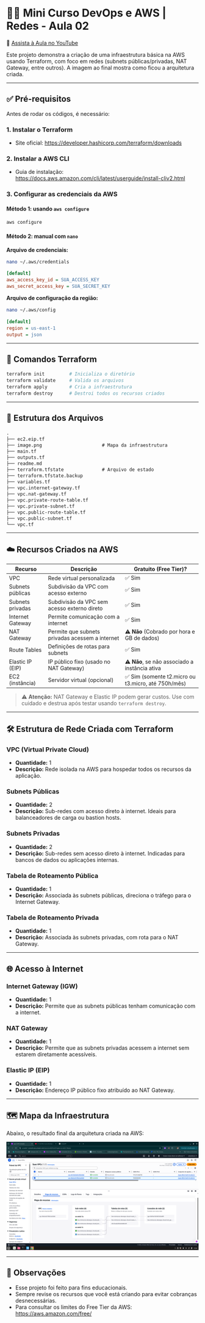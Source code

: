 # 🧑‍💻 Mini Curso DevOps e AWS | Redes - Aula 02

🔗 [Assista à Aula no YouTube](https://www.youtube.com/watch?v=-xmrtJNodvw&t=4978s)

Este projeto demonstra a criação de uma infraestrutura básica na AWS usando Terraform, com foco em redes (subnets públicas/privadas, NAT Gateway, entre outros). A imagem ao final mostra como ficou a arquitetura criada.

---

## ✅ Pré-requisitos

Antes de rodar os códigos, é necessário:

### 1. Instalar o Terraform
- Site oficial: https://developer.hashicorp.com/terraform/downloads

### 2. Instalar a AWS CLI
- Guia de instalação: https://docs.aws.amazon.com/cli/latest/userguide/install-cliv2.html

### 3. Configurar as credenciais da AWS

#### Método 1: usando `aws configure`

```bash
aws configure
```

#### Método 2: manual com `nano`

**Arquivo de credenciais:**

```bash
nano ~/.aws/credentials
```

```ini
[default]
aws_access_key_id = SUA_ACCESS_KEY
aws_secret_access_key = SUA_SECRET_KEY
```

**Arquivo de configuração da região:**

```bash
nano ~/.aws/config
```

```ini
[default]
region = us-east-1
output = json
```

---

## 🚀 Comandos Terraform

```bash
terraform init         # Inicializa o diretório
terraform validate     # Valida os arquivos
terraform apply        # Cria a infraestrutura
terraform destroy      # Destroi todos os recursos criados
```

---

## 📁 Estrutura dos Arquivos

```
.
├── ec2.eip.tf
├── image.png                      # Mapa da infraestrutura
├── main.tf
├── outputs.tf
├── readme.md
├── terraform.tfstate              # Arquivo de estado
├── terraform.tfstate.backup
├── variables.tf
├── vpc.internet-gateway.tf
├── vpc.nat-gateway.tf
├── vpc.private-route-table.tf
├── vpc.private-subnet.tf
├── vpc.public-route-table.tf
├── vpc.public-subnet.tf
└── vpc.tf
```

---

## ☁️ Recursos Criados na AWS

| Recurso                  | Descrição                                     | Gratuito (Free Tier)?         |
|--------------------------|-----------------------------------------------|-------------------------------|
| VPC                      | Rede virtual personalizada                    | ✅ Sim                        |
| Subnets públicas         | Subdivisão da VPC com acesso externo          | ✅ Sim                        |
| Subnets privadas         | Subdivisão da VPC sem acesso externo direto   | ✅ Sim                        |
| Internet Gateway         | Permite comunicação com a internet            | ✅ Sim                        |
| NAT Gateway              | Permite que subnets privadas acessem a internet | ⚠️ **Não** (Cobrado por hora e GB de dados) |
| Route Tables             | Definições de rotas para subnets              | ✅ Sim                        |
| Elastic IP (EIP)         | IP público fixo (usado no NAT Gateway)        | ⚠️ **Não**, se não associado a instância ativa |
| EC2 (instância)          | Servidor virtual (opcional)                   | ✅ Sim (somente t2.micro ou t3.micro, até 750h/mês) |

> ⚠️ **Atenção:** NAT Gateway e Elastic IP podem gerar custos. Use com cuidado e destrua após testar usando `terraform destroy`.

---
## 🛠️ Estrutura de Rede Criada com Terraform

### VPC (Virtual Private Cloud)
- **Quantidade:** 1
- **Descrição:** Rede isolada na AWS para hospedar todos os recursos da aplicação.

### Subnets Públicas
- **Quantidade:** 2
- **Descrição:** Sub-redes com acesso direto à internet. Ideais para balanceadores de carga ou bastion hosts.

### Subnets Privadas
- **Quantidade:** 2
- **Descrição:** Sub-redes sem acesso direto à internet. Indicadas para bancos de dados ou aplicações internas.

### Tabela de Roteamento Pública
- **Quantidade:** 1
- **Descrição:** Associada às subnets públicas, direciona o tráfego para o Internet Gateway.

### Tabela de Roteamento Privada
- **Quantidade:** 1
- **Descrição:** Associada às subnets privadas, com rota para o NAT Gateway.

---

## 🌐 Acesso à Internet

### Internet Gateway (IGW)
- **Quantidade:** 1
- **Descrição:** Permite que as subnets públicas tenham comunicação com a internet.

### NAT Gateway
- **Quantidade:** 1
- **Descrição:** Permite que as subnets privadas acessem a internet sem estarem diretamente acessíveis.

### Elastic IP (EIP)
- **Quantidade:** 1
- **Descrição:** Endereço IP público fixo atribuído ao NAT Gateway.

---

## 🗺️ Mapa da Infraestrutura

Abaixo, o resultado final da arquitetura criada na AWS:

![Infraestrutura AWS](main_stack/image.png)

---

## 📌 Observações

- Esse projeto foi feito para fins educacionais.
- Sempre revise os recursos que você está criando para evitar cobranças desnecessárias.
- Para consultar os limites do Free Tier da AWS: https://aws.amazon.com/free/


